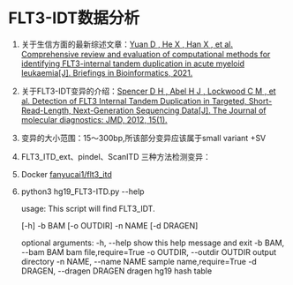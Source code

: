 # FLT3-IDT数据分析

1. 关于生信方面的最新综述文章：[Yuan D ,  He X ,  Han X , et al. Comprehensive review and evaluation of computational methods for identifying FLT3-internal tandem duplication in acute myeloid leukaemia[J]. Briefings in Bioinformatics, 2021.](https://academic.oup.com/bib/advance-article-abstract/doi/10.1093/bib/bbab099/6225087?redirectedFrom=fulltext)

2. 关于FLT3-IDT变异的介绍：[Spencer D H ,  Abel H J ,  Lockwood C M , et al. Detection of FLT3 Internal Tandem Duplication in Targeted, Short-Read-Length, Next-Generation Sequencing Data[J]. The Journal of molecular diagnostics: JMD, 2012, 15(1).](https://www.sciencedirect.com/science/article/pii/S1525157812002590)

3. 变异的大小范围：15～300bp,所该部分变异应该属于small variant +SV

4. FLT3_ITD_ext、pindel、ScanITD 三种方法检测变异：

5. Docker [fanyucai1/flt3_itd](https://hub.docker.com/repository/docker/fanyucai1/flt3_itd)

6. python3 hg19_FLT3-ITD.py --help


    usage: This script will find FLT3_IDT.
    
     [-h] -b BAM [-o OUTDIR] -n NAME [-d DRAGEN]
    
    optional arguments:
      -h, --help            show this help message and exit
      -b BAM, --bam BAM     bam file,require=True
      -o OUTDIR, --outdir OUTDIR
                            output directory
      -n NAME, --name NAME  sample name,require=True
      -d DRAGEN, --dragen DRAGEN
                            dragen hg19 hash table
